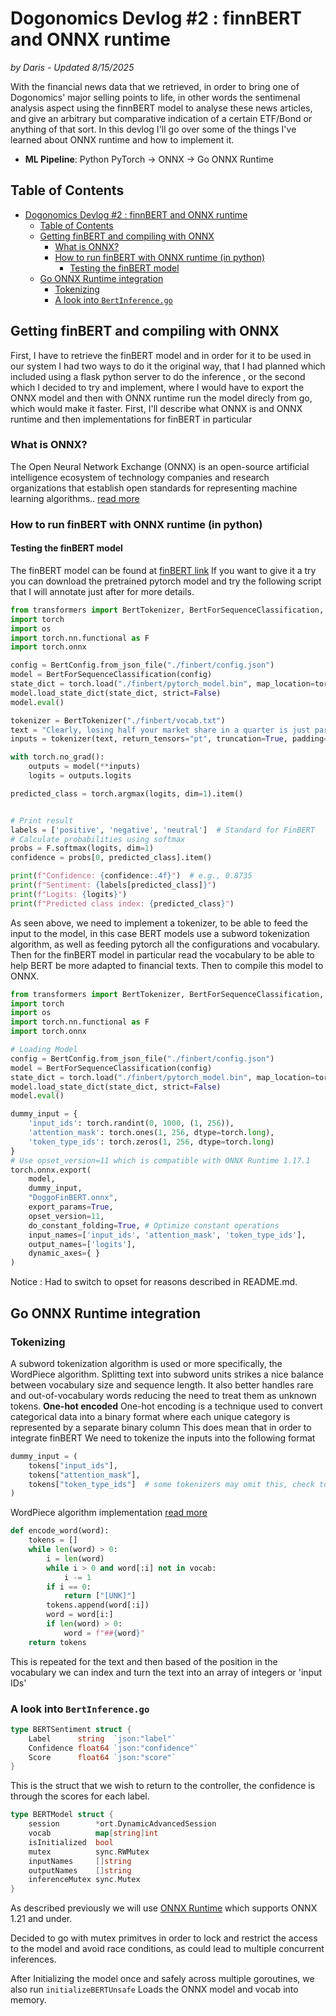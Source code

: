 # Dogonomics Devlog #2 : finnBERT and ONNX runtime
_by Daris - Updated 8/15/2025_

With the financial news data that we retrieved, in order to bring one of Dogonomics' major selling points to life, in other words the sentimenal analysis aspect using the finnBERT model to analyse these news articles, and give an arbitrary but comparative indication of a certain ETF/Bond or anything of that sort.
In this devlog I'll go over some of the things I've learned about ONNX runtime and how to implement it.
- **ML Pipeline**: Python PyTorch → ONNX → Go ONNX Runtime
## Table of Contents
- [Dogonomics Devlog #2 : finnBERT and ONNX runtime](#dogonomics-devlog-2--finnbert-and-onnx-runtime)
  - [Table of Contents](#table-of-contents)
  - [Getting finBERT and compiling with ONNX](#getting-finbert-and-compiling-with-onnx)
    - [What is ONNX?](#what-is-onnx)
    - [How to run finBERT with ONNX runtime (in python)](#how-to-run-finbert-with-onnx-runtime-in-python)
      - [Testing the finBERT model](#testing-the-finbert-model)
  - [Go ONNX Runtime integration](#go-onnx-runtime-integration)
    - [Tokenizing](#tokenizing)
    - [A look into ```BertInference.go```](#a-look-into-bertinferencego)


## Getting finBERT and compiling with ONNX
First, I have to retrieve the finBERT model and in order for it to be used in our system I had two ways to do it the original way, that I had planned which included using a flask python server to do the inference , or the second which I decided to try and implement, where I would have to export the ONNX model and then with ONNX runtime run the model direcly from go, which would make it faster.
First, I'll describe what ONNX is and ONNX runtime and then implementations for finBERT in particular

### What is ONNX?
The Open Neural Network Exchange (ONNX) is an open-source artificial intelligence ecosystem of technology companies and research organizations that establish open standards for representing machine learning algorithms.. [read more](https://en.wikipedia.org/wiki/Open_Neural_Network_Exchange)

### How to run finBERT with ONNX runtime (in python)
#### Testing the finBERT model
The finBERT model can be found at [finBERT link](https://huggingface.co/ProsusAI/finbert)
If you want to give it a try you can download the pretrained pytorch model and try the following script that I will annotate just after for more details.

```python
from transformers import BertTokenizer, BertForSequenceClassification, BertConfig
import torch
import os
import torch.nn.functional as F
import torch.onnx

config = BertConfig.from_json_file("./finbert/config.json")
model = BertForSequenceClassification(config)
state_dict = torch.load("./finbert/pytorch_model.bin", map_location=torch.device("cpu"))
model.load_state_dict(state_dict, strict=False)
model.eval()

tokenizer = BertTokenizer("./finbert/vocab.txt")
text = "Clearly, losing half your market share in a quarter is just part of the innovative strategy."
inputs = tokenizer(text, return_tensors="pt", truncation=True, padding=True)

with torch.no_grad():
    outputs = model(**inputs)
    logits = outputs.logits

predicted_class = torch.argmax(logits, dim=1).item()


# Print result
labels = ['positive', 'negative', 'neutral']  # Standard for FinBERT
# Calculate probabilities using softmax
probs = F.softmax(logits, dim=1)
confidence = probs[0, predicted_class].item()

print(f"Confidence: {confidence:.4f}")  # e.g., 0.8735
print(f"Sentiment: {labels[predicted_class]}")
print(f"Logits: {logits}")
print(f"Predicted class index: {predicted_class}")
```

As seen above, we need to implement a tokenizer, to be able to feed the input to the model, in this case BERT models use a subword tokenization algorithm, as well as feeding pytorch all the configurations and vocabulary.
Then for the finBERT model in particular read the vocabulary to be able to help BERT be more adapted to financial texts.
Then to compile this model to ONNX.

``` python
from transformers import BertTokenizer, BertForSequenceClassification, BertConfig, AutoTokenizer
import torch
import os
import torch.nn.functional as F
import torch.onnx

# Loading Model
config = BertConfig.from_json_file("./finbert/config.json")
model = BertForSequenceClassification(config)
state_dict = torch.load("./finbert/pytorch_model.bin", map_location=torch.device("cpu"))
model.load_state_dict(state_dict, strict=False)
model.eval()

dummy_input = {
    'input_ids': torch.randint(0, 1000, (1, 256)),
    'attention_mask': torch.ones(1, 256, dtype=torch.long),
    'token_type_ids': torch.zeros(1, 256, dtype=torch.long)
}
# Use opset_version=11 which is compatible with ONNX Runtime 1.17.1
torch.onnx.export(
    model,
    dummy_input,
    "DoggoFinBERT.onnx",
    export_params=True,
    opset_version=11,
    do_constant_folding=True, # Optimize constant operations
    input_names=['input_ids', 'attention_mask', 'token_type_ids'],
    output_names=['logits'],
    dynamic_axes={ }
)
```
Notice : Had to switch to opset for reasons described in README.md.

## Go ONNX Runtime integration
### Tokenizing
A subword tokenization algorithm is used or more specifically, the WordPiece algorithm. Splitting text into subword units strikes a nice balance between vocabulary size and sequence length. It also better handles rare and out-of-vocabulary words reducing the need to treat them as unknown tokens.
	**One-hot encoded**
		One-hot encoding is a technique used to convert categorical data into a binary format where each unique category is represented by a separate binary column
This does mean that in order to integrate finBERT We need to tokenize the inputs into the following format
```python
dummy_input = (
    tokens["input_ids"],
    tokens["attention_mask"],
    tokens["token_type_ids"]  # some tokenizers may omit this, check tokenizer output
)
```

WordPiece algorithm implementation [read more](https://huggingface.co/learn/llm-course/en/chapter6/6)
```python
def encode_word(word):
    tokens = []
    while len(word) > 0:
        i = len(word)
        while i > 0 and word[:i] not in vocab:
            i -= 1
        if i == 0:
            return ["[UNK]"]
        tokens.append(word[:i])
        word = word[i:]
        if len(word) > 0:
            word = f"##{word}"
    return tokens
```
This is repeated for the text and then based of the position in the vocabulary we can index and turn the text into an array of integers or 'input IDs'

### A look into ```BertInference.go```
```go
type BERTSentiment struct {
	Label      string  `json:"label"`
	Confidence float64 `json:"confidence"`
	Score      float64 `json:"score"`
}
```
This is the struct that we wish to return to the controller, the confidence is through the scores for each label.

```go
type BERTModel struct {
	session        *ort.DynamicAdvancedSession
	vocab          map[string]int
	isInitialized  bool
	mutex          sync.RWMutex
	inputNames     []string
	outputNames    []string
	inferenceMutex sync.Mutex
}
```
As described previously we will use [ONNX Runtime](https://pkg.go.dev/github.com/yalue/onnxruntime_go@v1.19.0) which supports ONNX 1.21 and under.

Decided to go with mutex primitves in order to lock and restrict the access to the model and avoid race conditions, as could lead to multiple concurrent inferences.

After Initializing the model once and safely across multiple goroutines, we also run ```initializeBERTUnsafe``` Loads the ONNX model and vocab into memory.
